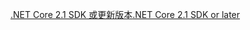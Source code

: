 [<span data-ttu-id="8d9b2-101">.NET Core 2.1 SDK 或更新版本</span><span class="sxs-lookup"><span data-stu-id="8d9b2-101">.NET Core 2.1 SDK or later</span></span>](https://dotnet.microsoft.com/download/dotnet-core)

